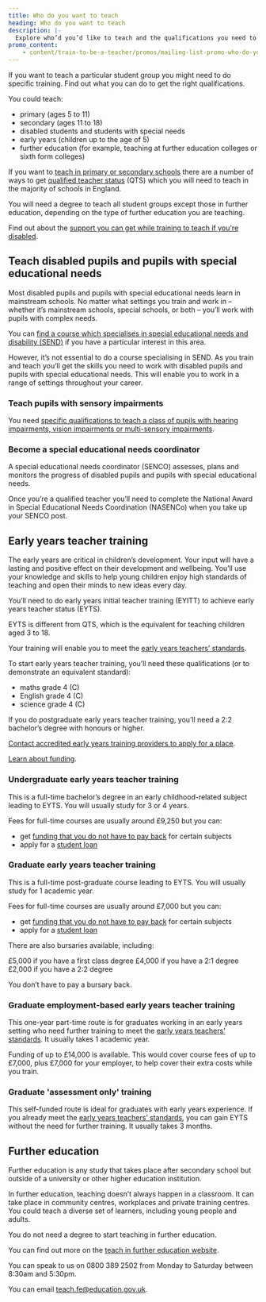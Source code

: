 ```yaml
---
title: Who do you want to teach
heading: Who do you want to teach
description: |-
  Explore who’d you’d like to teach and the qualifications you need to work with early years, further education, and pupils with special educational needs.
promo_content:
    - content/train-to-be-a-teacher/promos/mailing-list-promo-who-do-you-want-to-teach
---
```


If you want to teach a particular student group you might need to do specific training. Find out what you can do to get the right qualifications.

You could teach:

- primary (ages 5 to 11)
- secondary (ages 11 to 18)
- disabled students and students with special needs
- early years (children up to the age of 5)
- further education (for example, teaching at further education colleges or sixth form colleges)

If you want to [teach in primary or secondary schools](/train-to-be-a-teacher/if-you-have-a-degree) there are a number of ways to get [qualified teacher status](/what-is-qts) (QTS) which you will need to teach in the majority of schools in
England.

You will need a degree to teach all student groups except those in further education, depending on the type of further education you are teaching.

Find out about the [support you can get while training to teach if you're disabled](/funding-and-support/if-youre-disabled). 

## Teach disabled pupils and pupils with special educational needs

Most disabled pupils and pupils with special educational needs learn in mainstream schools.
No matter what settings you train and work in – whether it’s mainstream schools, special schools, or both – you’ll work with pupils with complex needs.

You can [find a course which specialises in special educational needs and disability (SEND)](https://www.find-postgraduate-teacher-training.service.gov.uk/start/subject?l=2) if you have a particular interest in this area.

However, it’s not essential to do a course specialising in SEND. As you train and teach you’ll get the skills you need to work with disabled pupils and pupils with special educational needs. This will enable you to work in a range of settings throughout your career.

### Teach pupils with sensory impairments

You need [specific qualifications to teach a class of pupils with hearing impairments, vision impairments or multi-sensory impairments](https://www.gov.uk/guidance/mandatory-qualifications-specialist-teachers).

### Become a special educational needs coordinator

A special educational needs coordinator (SENCO) assesses, plans and monitors the progress of disabled pupils and pupils with special educational needs.

Once you’re a qualified teacher you’ll need to complete the National Award in Special Educational Needs Coordination (NASENCo) when you take up your SENCO post.

## Early years teacher training

The early years are critical in children’s development. Your input will have a lasting and positive effect on their development and wellbeing. You’ll use your knowledge and skills to help young children enjoy high standards of teaching and open their minds to new ideas every day.

You’ll need to do early years initial teacher training (EYITT) to achieve early years teacher status (EYTS).

EYTS is different from QTS, which is the equivalent for teaching children aged 3 to 18.

Your training will enable you to meet the [early years teachers’ standards](https://www.gov.uk/government/publications/early-years-teachers-standards).

To start early years teacher training, you’ll need these qualifications (or to demonstrate an equivalent standard):

- maths grade 4 (C)
- English grade 4 (C)
- science grade 4 (C)

If you do postgraduate early years teacher training, you’ll need a 2:2 bachelor’s degree with honours or higher.

[Contact accredited early years training providers to apply for a place](https://www.gov.uk/government/publications/early-years-initial-teacher-training-itt-providers-and-school-direct-early-years-lead-organisations/early-years-initial-teacher-training-itt-providers-and-school-direct-lead-organisations).

[Learn about funding](https://www.gov.uk/guidance/early-years-initial-teacher-training-2023-to-2024-funding-guidance).

### Undergraduate early years teacher training

This is a full-time bachelor’s degree in an early childhood-related subject leading to EYTS. You will usually study for 3 or 4 years.

Fees for full-time courses are usually around £9,250 but you can:

- get [funding that you do not have to pay back](/funding-and-support/scholarships-and-bursaries) for certain subjects
- apply for a [student loan](/funding-and-support/tuition-fee-and-maintenance-loans)

### Graduate early years teacher training

This is a full-time post-graduate course leading to EYTS. You will usually study for 1 academic year.

Fees for full-time courses are usually around £7,000 but you can:

- get [funding that you do not have to pay back](/funding-and-support/scholarships-and-bursaries) for certain subjects
- apply for a [student loan](/funding-and-support/tuition-fee-and-maintenance-loans)

There are also bursaries available, including:

£5,000 if you have a first class degree
£4,000 if you have a 2:1 degree
£2,000 if you have a 2:2 degree

You don’t have to pay a bursary back.

### Graduate employment-based early years teacher training

This one-year part-time route is for graduates working in an early years setting who need further training to meet the [early years teachers’ standards](https://www.gov.uk/government/publications/early-years-teachers-standards). It usually takes 1 academic year.

Funding of up to £14,000 is available. This would cover course fees of up to £7,000, plus £7,000 for your employer, to help cover their extra costs while you train.

### Graduate 'assessment only' training

This self-funded route is ideal for graduates with early years experience. If you already meet the [early years teachers’ standards](https://www.gov.uk/government/publications/early-years-teachers-standards), you can gain EYTS without the need for further training. It usually takes 3 months.

## Further education

Further education is any study that takes place after secondary school but outside of a university or other higher education institution.

In further education, teaching doesn’t always happen in a classroom. It can take place in community centres, workplaces and private training centres. You could teach a diverse set of learners, including young people and adults.

You do not need a degree to start teaching in further education.

You can find out more on the [teach in further education website](https://www.teach-in-further-education.campaign.gov.uk/).

You can speak to us on 0800 389 2502 from Monday to Saturday between 8:30am and 5:30pm.

You can email [teach.fe@education.gov.uk](mailto:teach.fe@education.gov.uk).
